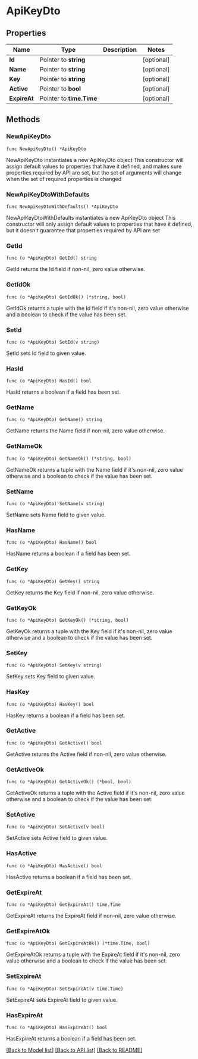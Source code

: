 # ApiKeyDto

## Properties

Name | Type | Description | Notes
------------ | ------------- | ------------- | -------------
**Id** | Pointer to **string** |  | [optional] 
**Name** | Pointer to **string** |  | [optional] 
**Key** | Pointer to **string** |  | [optional] 
**Active** | Pointer to **bool** |  | [optional] 
**ExpireAt** | Pointer to **time.Time** |  | [optional] 

## Methods

### NewApiKeyDto

`func NewApiKeyDto() *ApiKeyDto`

NewApiKeyDto instantiates a new ApiKeyDto object
This constructor will assign default values to properties that have it defined,
and makes sure properties required by API are set, but the set of arguments
will change when the set of required properties is changed

### NewApiKeyDtoWithDefaults

`func NewApiKeyDtoWithDefaults() *ApiKeyDto`

NewApiKeyDtoWithDefaults instantiates a new ApiKeyDto object
This constructor will only assign default values to properties that have it defined,
but it doesn't guarantee that properties required by API are set

### GetId

`func (o *ApiKeyDto) GetId() string`

GetId returns the Id field if non-nil, zero value otherwise.

### GetIdOk

`func (o *ApiKeyDto) GetIdOk() (*string, bool)`

GetIdOk returns a tuple with the Id field if it's non-nil, zero value otherwise
and a boolean to check if the value has been set.

### SetId

`func (o *ApiKeyDto) SetId(v string)`

SetId sets Id field to given value.

### HasId

`func (o *ApiKeyDto) HasId() bool`

HasId returns a boolean if a field has been set.

### GetName

`func (o *ApiKeyDto) GetName() string`

GetName returns the Name field if non-nil, zero value otherwise.

### GetNameOk

`func (o *ApiKeyDto) GetNameOk() (*string, bool)`

GetNameOk returns a tuple with the Name field if it's non-nil, zero value otherwise
and a boolean to check if the value has been set.

### SetName

`func (o *ApiKeyDto) SetName(v string)`

SetName sets Name field to given value.

### HasName

`func (o *ApiKeyDto) HasName() bool`

HasName returns a boolean if a field has been set.

### GetKey

`func (o *ApiKeyDto) GetKey() string`

GetKey returns the Key field if non-nil, zero value otherwise.

### GetKeyOk

`func (o *ApiKeyDto) GetKeyOk() (*string, bool)`

GetKeyOk returns a tuple with the Key field if it's non-nil, zero value otherwise
and a boolean to check if the value has been set.

### SetKey

`func (o *ApiKeyDto) SetKey(v string)`

SetKey sets Key field to given value.

### HasKey

`func (o *ApiKeyDto) HasKey() bool`

HasKey returns a boolean if a field has been set.

### GetActive

`func (o *ApiKeyDto) GetActive() bool`

GetActive returns the Active field if non-nil, zero value otherwise.

### GetActiveOk

`func (o *ApiKeyDto) GetActiveOk() (*bool, bool)`

GetActiveOk returns a tuple with the Active field if it's non-nil, zero value otherwise
and a boolean to check if the value has been set.

### SetActive

`func (o *ApiKeyDto) SetActive(v bool)`

SetActive sets Active field to given value.

### HasActive

`func (o *ApiKeyDto) HasActive() bool`

HasActive returns a boolean if a field has been set.

### GetExpireAt

`func (o *ApiKeyDto) GetExpireAt() time.Time`

GetExpireAt returns the ExpireAt field if non-nil, zero value otherwise.

### GetExpireAtOk

`func (o *ApiKeyDto) GetExpireAtOk() (*time.Time, bool)`

GetExpireAtOk returns a tuple with the ExpireAt field if it's non-nil, zero value otherwise
and a boolean to check if the value has been set.

### SetExpireAt

`func (o *ApiKeyDto) SetExpireAt(v time.Time)`

SetExpireAt sets ExpireAt field to given value.

### HasExpireAt

`func (o *ApiKeyDto) HasExpireAt() bool`

HasExpireAt returns a boolean if a field has been set.


[[Back to Model list]](../README.md#documentation-for-models) [[Back to API list]](../README.md#documentation-for-api-endpoints) [[Back to README]](../README.md)


